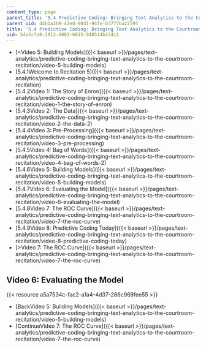 ```yaml
---
content_type: page
parent_title: '5.4 Predictive Coding: Bringing Text Analytics to the Courtroom  (Recitation)'
parent_uid: d4b1a3b9-42ed-98d1-94fe-b3777ba22595
title: '5.4 Predictive Coding: Bringing Text Analytics to the Courtroom  (Recitation)'
uid: 54a5cfa0-2012-d081-6815-948514b434c1
---
```


*   [<Video 5: Building Models]({{< baseurl >}}/pages/text-analytics/predictive-coding-bringing-text-analytics-to-the-courtroom-recitation/video-5-building-models)
*   [5.4.1Welcome to Recitation 5]({{< baseurl >}}/pages/text-analytics/predictive-coding-bringing-text-analytics-to-the-courtroom-recitation)
*   [5.4.2Video 1: The Story of Enron]({{< baseurl >}}/pages/text-analytics/predictive-coding-bringing-text-analytics-to-the-courtroom-recitation/video-1-the-story-of-enron)
*   [5.4.3Video 2: The Data]({{< baseurl >}}/pages/text-analytics/predictive-coding-bringing-text-analytics-to-the-courtroom-recitation/video-2-the-data-2)
*   [5.4.4Video 3: Pre-Processing]({{< baseurl >}}/pages/text-analytics/predictive-coding-bringing-text-analytics-to-the-courtroom-recitation/video-3-pre-processing)
*   [5.4.5Video 4: Bag of Words]({{< baseurl >}}/pages/text-analytics/predictive-coding-bringing-text-analytics-to-the-courtroom-recitation/video-4-bag-of-words-2)
*   [5.4.6Video 5: Building Models]({{< baseurl >}}/pages/text-analytics/predictive-coding-bringing-text-analytics-to-the-courtroom-recitation/video-5-building-models)
*   [5.4.7Video 6: Evaluating the Model]({{< baseurl >}}/pages/text-analytics/predictive-coding-bringing-text-analytics-to-the-courtroom-recitation/video-6-evaluating-the-model)
*   [5.4.8Video 7: The ROC Curve]({{< baseurl >}}/pages/text-analytics/predictive-coding-bringing-text-analytics-to-the-courtroom-recitation/video-7-the-roc-curve)
*   [5.4.9Video 8: Predictive Coding Today]({{< baseurl >}}/pages/text-analytics/predictive-coding-bringing-text-analytics-to-the-courtroom-recitation/video-8-predictive-coding-today)
*   [\>Video 7: The ROC Curve]({{< baseurl >}}/pages/text-analytics/predictive-coding-bringing-text-analytics-to-the-courtroom-recitation/video-7-the-roc-curve)

Video 6: Evaluating the Model
-----------------------------

{{< resource a5a7534c-fac2-a1a4-4d37-286c969fee55 >}}

*   [BackVideo 5: Building Models]({{< baseurl >}}/pages/text-analytics/predictive-coding-bringing-text-analytics-to-the-courtroom-recitation/video-5-building-models)
*   [ContinueVideo 7: The ROC Curve]({{< baseurl >}}/pages/text-analytics/predictive-coding-bringing-text-analytics-to-the-courtroom-recitation/video-7-the-roc-curve)